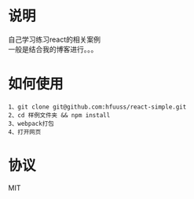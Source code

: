 # 说明
自己学习练习react的相关案例    
一般是结合我的博客进行。。。
# 如何使用
`1、git clone git@github.com:hfuuss/react-simple.git`     
`2、cd 样例文件夹 && npm install `     
`3、webpack打包 `     
`4、打开网页 `     

# 协议
MIT